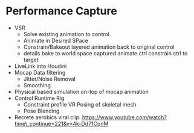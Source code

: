 # Performance Capture
- VSR
  - Solve existing animation to control
  - Animate in Desired SPace
  - Constrain/Bakeout layered animation back to original control
  - details
    bake to world space captured
    animate ctrl
    constrain ctrl to target
- LiveLink into Houdini
- Mocap Data filtering
  - Jitter/Noise Removal
  - Smoothing
- Physical based simulation on-top of mocap animation
- Control Runtime Rig
  - Constraint profile VR Posing of skeletal mesh
  - Pose Blending
- Recrete aerobics viral clip: <https://www.youtube.com/watch?time\_continue=221&v=4k-Dd71CqnM>
